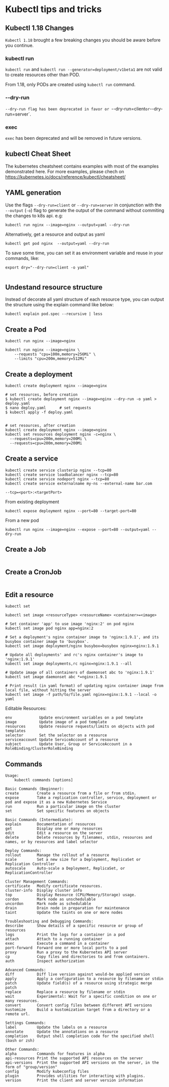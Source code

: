 # Kubectl tips and tricks

## Kubectl 1.18 Changes

`Kubectl 1.18` brought a few breaking changes you should be aware before you continue.

### kubectl run
`kubectl run` and `kubectl run --generator=deployment/v1beta1` are not valid to create resources other than POD.

From 1.18, only PODs are created using `kubectl run` command.

### --dry-run  
`--dry-run flag has been deprecated in favor or `--dry-run=client` or `--dry-run=server`.

### exec
`exec` has been deprecated and will be removed in future versions.

## kubectl Cheat Sheet

The kubernetes cheatsheet contains examples with most of the examples demonstrated here. For more examples, please chech on 
https://kubernetes.io/docs/reference/kubectl/cheatsheet/

## YAML generation
Use the flags `--dry-run=client` or `--dry-run=server` in conjunction with the `--output` (`-o`) flag to generate the output of the command without commiting the changes to k8s api. e.g:

```
kubectl run nginx --image=nginx --output=yaml --dry-run
```
Alternatively, get a resource and output as yaml
```
kubectl get pod nginx  --output=yaml --dry-run
```

To save some time, you can set it as environment variable and reuse in your commands, like:

```
export dry="--dry-run=client -o yaml"


```

## Undestand resource structure
Instead of decorate all yaml structure of each resource type, you can output the structure using the explain command like below:

```
kubectl explain pod.spec --recursive | less
```

## Create a Pod
```
kubectl run nginx --image=nginx 

kubectl run nginx --image=nginx \
    --requests "cpu=100m,memory=256Mi" \
    --limits "cpu=200m,memory=512Mi" 
```

## Create a deployment
```
kubectl create deployment nginx --image=nginx

# set resources, before creation
$ kubectl create deployment nginx --image=nginx --dry-run -o yaml > deploy.yaml
$ nano deploy.yaml      # set requests
$ kubectl apply -f deploy.yaml


# set resources, after creation
kubectl create deployment nginx --image=nginx
kubectl set resources deployment nginx -c=nginx \
  --requests=cpu=200m,memory=200Mi \
  --requests=cpu=200m,memory=200Mi
```

## Create a service
```
kubectl create service clusterip nginx --tcp=80
kubectl create service loadbalancer nginx --tcp=80 
kubectl create service nodeport nginx --tcp=80 
kubectl create service externalname my-ns --external-name bar.com

--tcp=<port>:<targetPort>
```
From existing deployment
```
kubectl expose deployment nginx --port=80 --target-port=80
```
From a new pod
```
kubectl run nginx --image=nginx --expose --port=80 --output=yaml --dry-run
```
## Create a Job

```
```

## Create a CronJob

```
```

## Edit a resource

    kubectl set 

    kubectl set image <resourceType> <resourceName> <container>=<image>

    # Set container 'app' to use image 'nginx:2' on pod nginx
    kubectl set image pod nginx app=nginx:2

    # Set a deployment's nginx container image to 'nginx:1.9.1', and its busybox container image to 'busybox'.
    kubectl set image deployment/nginx busybox=busybox nginx=nginx:1.9.1

    # Update all deployments' and rc's nginx container's image to 'nginx:1.9.1'
    kubectl set image deployments,rc nginx=nginx:1.9.1 --all

    # Update image of all containers of daemonset abc to 'nginx:1.9.1'
    kubectl set image daemonset abc *=nginx:1.9.1

    # Print result (in yaml format) of updating nginx container image from local file, without hitting the server
    kubectl set image -f path/to/file.yaml nginx=nginx:1.9.1 --local -o yaml

Editable Resources:

    env            Update environment variables on a pod template
    image          Update image of a pod template
    resources      Update resource requests/limits on objects with pod templates
    selector       Set the selector on a resource
    serviceaccount Update ServiceAccount of a resource
    subject        Update User, Group or ServiceAccount in a RoleBinding/ClusterRoleBinding

## Commands

    
    Usage:
        kubectl commands [options]

    Basic Commands (Beginner):  
    create        Create a resource from a file or from stdin.
    expose        Take a replication controller, service, deployment or pod and expose it as a new Kubernetes Service
    run           Run a particular image on the cluster
    set           Set specific features on objects

    Basic Commands (Intermediate):
    explain       Documentation of resources
    get           Display one or many resources
    edit          Edit a resource on the server
    delete        Delete resources by filenames, stdin, resources and names, or by resources and label selector

    Deploy Commands:
    rollout       Manage the rollout of a resource
    scale         Set a new size for a Deployment, ReplicaSet or Replication Controller
    autoscale     Auto-scale a Deployment, ReplicaSet, or ReplicationController

    Cluster Management Commands:
    certificate   Modify certificate resources.
    cluster-info  Display cluster info
    top           Display Resource (CPU/Memory/Storage) usage.
    cordon        Mark node as unschedulable
    uncordon      Mark node as schedulable
    drain         Drain node in preparation for maintenance
    taint         Update the taints on one or more nodes

    Troubleshooting and Debugging Commands:
    describe      Show details of a specific resource or group of resources
    logs          Print the logs for a container in a pod
    attach        Attach to a running container
    exec          Execute a command in a container
    port-forward  Forward one or more local ports to a pod
    proxy         Run a proxy to the Kubernetes API server
    cp            Copy files and directories to and from containers.
    auth          Inspect authorization

    Advanced Commands:
    diff          Diff live version against would-be applied version
    apply         Apply a configuration to a resource by filename or stdin
    patch         Update field(s) of a resource using strategic merge patch
    replace       Replace a resource by filename or stdin
    wait          Experimental: Wait for a specific condition on one or many resources.
    convert       Convert config files between different API versions
    kustomize     Build a kustomization target from a directory or a remote url.

    Settings Commands:
    label         Update the labels on a resource
    annotate      Update the annotations on a resource
    completion    Output shell completion code for the specified shell (bash or zsh)

    Other Commands:
    alpha         Commands for features in alpha
    api-resources Print the supported API resources on the server
    api-versions  Print the supported API versions on the server, in the form of "group/version"
    config        Modify kubeconfig files
    plugin        Provides utilities for interacting with plugins.
    version       Print the client and server version information
